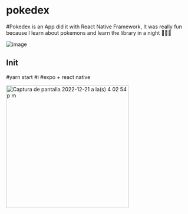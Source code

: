 # pokedex
#Pokedex is an App did it with React Native Framework, It was really fun because I learn about pokemons and learn the library in a night 💚✌🏽


![image](https://user-images.githubusercontent.com/31372667/206977787-f7aa075a-b126-4ebf-8aa1-8220c1dedc9d.png)



Init 
----------
#yarn start
#i
#expo + react native 



<img width="333" alt="Captura de pantalla 2022-12-21 a la(s) 4 02 54 p m" src="https://user-images.githubusercontent.com/31372667/209002241-dc585b9e-2bdf-4107-8c24-b5458957e353.png">
